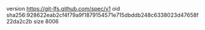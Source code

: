 version https://git-lfs.github.com/spec/v1
oid sha256:928622eab2cf4f79a9f1879154571e715dbddb248c6338023d47658f22da2c2b
size 8006
